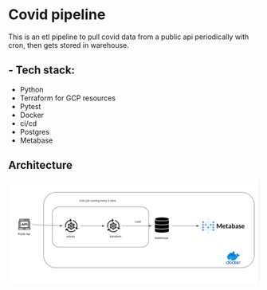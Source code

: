 # Covid pipeline

This is an etl pipeline to pull covid data from a public api periodically with cron, then gets stored in warehouse.

## - Tech stack:
- Python
- Terraform for GCP resources
- Pytest
- Docker
- ci/cd
- Postgres
- Metabase

## Architecture

![](./assets/images/architecture.png)
